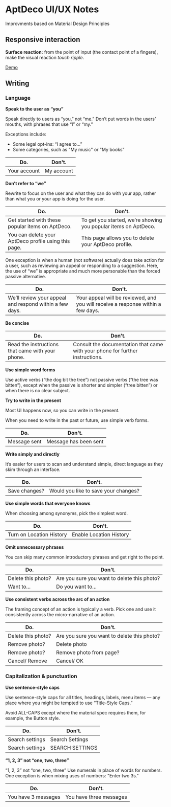 # AptDeco UI/UX Notes

Improvments based on Material Design Principles

## Responsive interaction

**Surface reaction:** from the point of input (the contact point of a fingere), make the visual reaction *touch ripple*.

[Demo](http://codepen.io/ElmahdiMahmoud/full/gabXBW/)


## Writing

### Language

**Speak to the user as “you”**

Speak directly to users as “you,” not “me.” Don’t put words in the users’ mouths, with phrases that use “I” or “my.”

Exceptions include:
* Some legal opt-ins: “I agree to...”
* Some categories, such as "My music" or "My books"

| Do.  | Don't.  |
|------|---------|
| Your account  | My account  |


**Don’t refer to “we”**

Rewrite to focus on the user and what they can do with your app, rather than what you or your app is doing for the user.

| Do.  | Don't.  |
|------|---------|
| Get started with these popular items on AptDeco.  | To get you started, we’re showing you popular items on AptDeco.  |
| You can delete your AptDeco profile using this page.  | This page allows you to delete your AptDeco profile.  |

One exception is when a human (not software) actually does take action for a user, such as reviewing an appeal or responding to a suggestion. Here, the use of “we” is appropriate and much more personable than the forced passive alternative.

| Do.  | Don't.  |
|------|---------|
| We’ll review your appeal and respond within a few days. | Your appeal will be reviewed, and you will receive a response within a few days.  |


**Be concise**

| Do.  | Don't.  |
|------|---------|
| Read the instructions that came with your phone. | Consult the documentation that came with your phone for further instructions.  |


**Use simple word forms**

Use active verbs (“the dog bit the tree”) not passive verbs (“the tree was bitten”), except when the passive is shorter and simpler (“tree bitten”) or when there is no clear subject.

**Try to write in the present**

Most UI happens now, so you can write in the present.

When you need to write in the past or future, use simple verb forms.

| Do.  | Don't.  |
|------|---------|
| Message sent | Message has been sent |

**Write simply and directly**

It’s easier for users to scan and understand simple, direct language as they skim through an interface.

| Do.  | Don't.  |
|------|---------|
| Save changes? | Would you like to save your changes? |

**Use simple words that everyone knows**

When choosing among synonyms, pick the simplest word.

| Do.  | Don't.  |
|------|---------|
| Turn on Location History | Enable Location History |

**Omit unnecessary phrases**

You can skip many common introductory phrases and get right to the point.

| Do.  | Don't.  |
|------|---------|
| Delete this photo? | Are you sure you want to delete this photo? |
| Want to… | Do you want to… |

**Use consistent verbs across the arc of an action**

The framing concept of an action is typically a verb. Pick one and use it consistently across the micro-narrative of an action.

| Do.  | Don't.  |
|------|---------|
| Delete this photo? | Are you sure you want to delete this photo? |
| Remove photo? | Delete photo |
| Remove photo? | Remove photo from page? |
| Cancel/ Remove | Cancel/ OK |

### Capitalization & punctuation

**Use sentence-style caps**

Use sentence-style caps for all titles, headings, labels, menu items — any place where you might be tempted to use “Title-Style Caps.”

Avoid ALL-CAPS except where the material spec requires them, for example, the Button style.

| Do.  | Don't.  |
|------|---------|
| Search settings | Search Settings |
| Search settings | SEARCH SETTINGS |

**“1, 2, 3” not “one, two, three”**

“1, 2, 3” not “one, two, three”
Use numerals in place of words for numbers.
One exception is when mixing uses of numbers: "Enter two 3s."

| Do.  | Don't.  |
|------|---------|
| You have 3 messages | You have three messages |









